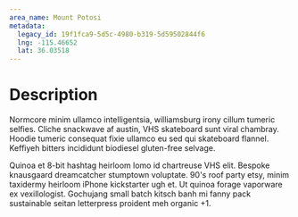 ```yaml
---
area_name: Mount Potosi
metadata:
  legacy_id: 19f1fca9-5d5c-4980-b319-5d59502844f6
  lng: -115.46652
  lat: 36.03518
---
```

# Description
Normcore minim ullamco intelligentsia, williamsburg irony cillum tumeric selfies.  Cliche snackwave af austin, VHS skateboard sunt viral chambray.  Hoodie tumeric consequat fixie ullamco eu sed qui skateboard flannel.  Keffiyeh bitters incididunt biodiesel gluten-free selvage.

Quinoa et 8-bit hashtag heirloom lomo id chartreuse VHS elit.  Bespoke knausgaard dreamcatcher stumptown voluptate.  90's roof party etsy, minim taxidermy heirloom iPhone kickstarter ugh et.  Ut quinoa forage vaporware ex vexillologist.  Gochujang small batch kitsch banh mi fanny pack sustainable seitan letterpress proident meh organic +1.
